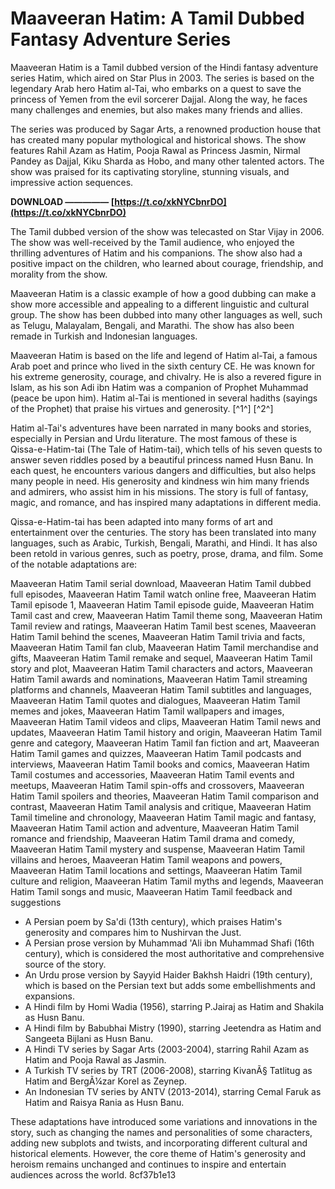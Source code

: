 # Maaveeran Hatim: A Tamil Dubbed Fantasy Adventure Series
 
Maaveeran Hatim is a Tamil dubbed version of the Hindi fantasy adventure series Hatim, which aired on Star Plus in 2003. The series is based on the legendary Arab hero Hatim al-Tai, who embarks on a quest to save the princess of Yemen from the evil sorcerer Dajjal. Along the way, he faces many challenges and enemies, but also makes many friends and allies.
 
The series was produced by Sagar Arts, a renowned production house that has created many popular mythological and historical shows. The show features Rahil Azam as Hatim, Pooja Rawal as Princess Jasmin, Nirmal Pandey as Dajjal, Kiku Sharda as Hobo, and many other talented actors. The show was praised for its captivating storyline, stunning visuals, and impressive action sequences.
 
**DOWNLOAD ————— [https://t.co/xkNYCbnrDO](https://t.co/xkNYCbnrDO)**


 
The Tamil dubbed version of the show was telecasted on Star Vijay in 2006. The show was well-received by the Tamil audience, who enjoyed the thrilling adventures of Hatim and his companions. The show also had a positive impact on the children, who learned about courage, friendship, and morality from the show.
 
Maaveeran Hatim is a classic example of how a good dubbing can make a show more accessible and appealing to a different linguistic and cultural group. The show has been dubbed into many other languages as well, such as Telugu, Malayalam, Bengali, and Marathi. The show has also been remade in Turkish and Indonesian languages.

Maaveeran Hatim is based on the life and legend of Hatim al-Tai, a famous Arab poet and prince who lived in the sixth century CE. He was known for his extreme generosity, courage, and chivalry. He is also a revered figure in Islam, as his son Adi ibn Hatim was a companion of Prophet Muhammad (peace be upon him). Hatim al-Tai is mentioned in several hadiths (sayings of the Prophet) that praise his virtues and generosity. [^1^] [^2^]
 
Hatim al-Tai's adventures have been narrated in many books and stories, especially in Persian and Urdu literature. The most famous of these is Qissa-e-Hatim-tai (The Tale of Hatim-tai), which tells of his seven quests to answer seven riddles posed by a beautiful princess named Husn Banu. In each quest, he encounters various dangers and difficulties, but also helps many people in need. His generosity and kindness win him many friends and admirers, who assist him in his missions. The story is full of fantasy, magic, and romance, and has inspired many adaptations in different media.

Qissa-e-Hatim-tai has been adapted into many forms of art and entertainment over the centuries. The story has been translated into many languages, such as Arabic, Turkish, Bengali, Marathi, and Hindi. It has also been retold in various genres, such as poetry, prose, drama, and film. Some of the notable adaptations are:
 
Maaveeran Hatim Tamil serial download,  Maaveeran Hatim Tamil dubbed full episodes,  Maaveeran Hatim Tamil watch online free,  Maaveeran Hatim Tamil episode 1,  Maaveeran Hatim Tamil episode guide,  Maaveeran Hatim Tamil cast and crew,  Maaveeran Hatim Tamil theme song,  Maaveeran Hatim Tamil review and ratings,  Maaveeran Hatim Tamil best scenes,  Maaveeran Hatim Tamil behind the scenes,  Maaveeran Hatim Tamil trivia and facts,  Maaveeran Hatim Tamil fan club,  Maaveeran Hatim Tamil merchandise and gifts,  Maaveeran Hatim Tamil remake and sequel,  Maaveeran Hatim Tamil story and plot,  Maaveeran Hatim Tamil characters and actors,  Maaveeran Hatim Tamil awards and nominations,  Maaveeran Hatim Tamil streaming platforms and channels,  Maaveeran Hatim Tamil subtitles and languages,  Maaveeran Hatim Tamil quotes and dialogues,  Maaveeran Hatim Tamil memes and jokes,  Maaveeran Hatim Tamil wallpapers and images,  Maaveeran Hatim Tamil videos and clips,  Maaveeran Hatim Tamil news and updates,  Maaveeran Hatim Tamil history and origin,  Maaveeran Hatim Tamil genre and category,  Maaveeran Hatim Tamil fan fiction and art,  Maaveeran Hatim Tamil games and quizzes,  Maaveeran Hatim Tamil podcasts and interviews,  Maaveeran Hatim Tamil books and comics,  Maaveeran Hatim Tamil costumes and accessories,  Maaveeran Hatim Tamil events and meetups,  Maaveeran Hatim Tamil spin-offs and crossovers,  Maaveeran Hatim Tamil spoilers and theories,  Maaveeran Hatim Tamil comparison and contrast,  Maaveeran Hatim Tamil analysis and critique,  Maaveeran Hatim Tamil timeline and chronology,  Maaveeran Hatim Tamil magic and fantasy,  Maaveeran Hatim Tamil action and adventure,  Maaveeran Hatim Tamil romance and friendship,  Maaveeran Hatim Tamil drama and comedy,  Maaveeran Hatim Tamil mystery and suspense,  Maaveeran Hatim Tamil villains and heroes,  Maaveeran Hatim Tamil weapons and powers,  Maaveeran Hatim Tamil locations and settings,  Maaveeran Hatim Tamil culture and religion,  Maaveeran Hatim Tamil myths and legends,  Maaveeran Hatim Tamil songs and music,  Maaveeran Hatim Tamil feedback and suggestions
 
- A Persian poem by Sa'di (13th century), which praises Hatim's generosity and compares him to Nushirvan the Just.
- A Persian prose version by Muhammad 'Ali ibn Muhammad Shafi (16th century), which is considered the most authoritative and comprehensive source of the story.
- An Urdu prose version by Sayyid Haider Bakhsh Haidri (19th century), which is based on the Persian text but adds some embellishments and expansions.
- A Hindi film by Homi Wadia (1956), starring P.Jairaj as Hatim and Shakila as Husn Banu.
- A Hindi film by Babubhai Mistry (1990), starring Jeetendra as Hatim and Sangeeta Bijlani as Husn Banu.
- A Hindi TV series by Sagar Arts (2003-2004), starring Rahil Azam as Hatim and Pooja Rawal as Jasmin.
- A Turkish TV series by TRT (2006-2008), starring KivanÃ§ Tatlitug as Hatim and BergÃ¼zar Korel as Zeynep.
- An Indonesian TV series by ANTV (2013-2014), starring Cemal Faruk as Hatim and Raisya Rania as Husn Banu.

These adaptations have introduced some variations and innovations in the story, such as changing the names and personalities of some characters, adding new subplots and twists, and incorporating different cultural and historical elements. However, the core theme of Hatim's generosity and heroism remains unchanged and continues to inspire and entertain audiences across the world.
 8cf37b1e13
 
